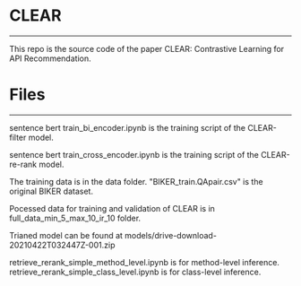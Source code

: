 # CLEAR
---

This repo is the source code of the paper CLEAR: Contrastive Learning for API Recommendation.

# Files
---

sentence bert train_bi_encoder.ipynb is the training script of the CLEAR-filter model.

sentence bert train_cross_encoder.ipynb is the training script of the CLEAR-re-rank model.

The training data is in the data folder. "BIKER_train.QApair.csv" is the original BIKER dataset. 

Pocessed data for training and validation of CLEAR is in full_data_min_5_max_10_ir_10 folder.

Trianed model can be found at models/drive-download-20210422T032447Z-001.zip

retrieve_rerank_simple_method_level.ipynb is for method-level inference.
retrieve_rerank_simple_class_level.ipynb is for class-level inference.